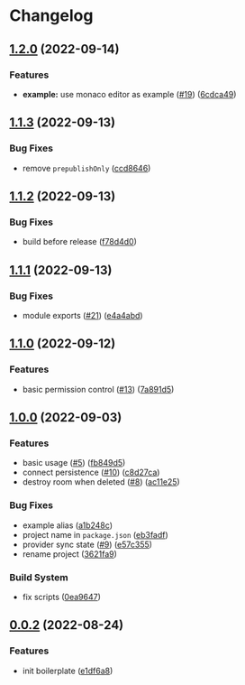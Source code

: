 # Changelog

## [1.2.0](https://github.com/TexteaInc/y-socket.io/compare/y-socket.io-v1.1.3...y-socket.io-v1.2.0) (2022-09-14)


### Features

* **example:** use monaco editor as example ([#19](https://github.com/TexteaInc/y-socket.io/issues/19)) ([6cdca49](https://github.com/TexteaInc/y-socket.io/commit/6cdca4909f9af975e72116f11f9f559937f2e08a))

## [1.1.3](https://github.com/TexteaInc/y-socket.io/compare/y-socket.io-v1.1.2...y-socket.io-v1.1.3) (2022-09-13)


### Bug Fixes

* remove `prepublishOnly` ([ccd8646](https://github.com/TexteaInc/y-socket.io/commit/ccd86467cd356f2ac683191b70ebb211ae9362b3))

## [1.1.2](https://github.com/TexteaInc/y-socket.io/compare/y-socket.io-v1.1.1...y-socket.io-v1.1.2) (2022-09-13)


### Bug Fixes

* build before release ([f78d4d0](https://github.com/TexteaInc/y-socket.io/commit/f78d4d0c2d45572dac10aecacd69b5d62c440e8e))

## [1.1.1](https://github.com/TexteaInc/y-socket.io/compare/y-socket.io-v1.1.0...y-socket.io-v1.1.1) (2022-09-13)


### Bug Fixes

* module exports ([#21](https://github.com/TexteaInc/y-socket.io/issues/21)) ([e4a4abd](https://github.com/TexteaInc/y-socket.io/commit/e4a4abd1f2985c3923302c7f3e3472dabfedc764))

## [1.1.0](https://github.com/TexteaInc/y-socket.io/compare/y-socket.io-v1.0.0...y-socket.io-v1.1.0) (2022-09-12)


### Features

* basic permission control ([#13](https://github.com/TexteaInc/y-socket.io/issues/13)) ([7a891d5](https://github.com/TexteaInc/y-socket.io/commit/7a891d5b0f1e22bdb315b11ea9b5a3397928110a))

## [1.0.0](https://github.com/TexteaInc/y-socket.io/compare/y-socket.io-v0.0.2...y-socket.io-v1.0.0) (2022-09-03)


### Features

* basic usage ([#5](https://github.com/TexteaInc/y-socket.io/issues/5)) ([fb849d5](https://github.com/TexteaInc/y-socket.io/commit/fb849d5f205c923214d46b6148af598cf2475e0c))
* connect persistence ([#10](https://github.com/TexteaInc/y-socket.io/issues/10)) ([c8d27ca](https://github.com/TexteaInc/y-socket.io/commit/c8d27ca99031d3033ec915dc82e36fc64e19416c))
* destroy room when deleted ([#8](https://github.com/TexteaInc/y-socket.io/issues/8)) ([ac11e25](https://github.com/TexteaInc/y-socket.io/commit/ac11e257394c469719fb9e3c8ad70748cf209830))


### Bug Fixes

* example alias ([a1b248c](https://github.com/TexteaInc/y-socket.io/commit/a1b248ccd3416f3215008da6454036e73b62712e))
* project name in `package.json` ([eb3fadf](https://github.com/TexteaInc/y-socket.io/commit/eb3fadf692a03c0785e5220ac76c96e1e11446b8))
* provider sync state ([#9](https://github.com/TexteaInc/y-socket.io/issues/9)) ([e57c355](https://github.com/TexteaInc/y-socket.io/commit/e57c355d4c7a8148521a2b9c6c66b15ad85802e5))
* rename project ([3621fa9](https://github.com/TexteaInc/y-socket.io/commit/3621fa98b988da70a3caec6e3468ad39a36cf7e2))


### Build System

* fix scripts ([0ea9647](https://github.com/TexteaInc/y-socket.io/commit/0ea964799df71f596bd74c3c2d96b2049fd153c3))

## [0.0.2](https://github.com/TexteaInc/y-socket.io/compare/y-socket.io-v0.0.1...y-socket.io-v0.0.2) (2022-08-24)


### Features

* init boilerplate ([e1df6a8](https://github.com/TexteaInc/y-socket.io/commit/e1df6a81d4f60ba639ba977886aa7ffdc7362595))
